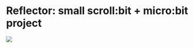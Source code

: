 # Reflector: small scroll:bit + micro:bit project

![](https://github.com/alderven/scroll-bit/blob/master/video.gif?raw=true)
